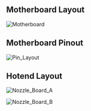 ## Motherboard Layout

![Motherboard](https://github.com/Guilouz/Creality-K1-and-K1-Max/blob/main/images/Boards-Layout/Motherboard_Layout.png)

## Motherboard Pinout

![Pin_Layout](https://github.com/Guilouz/Creality-K1-and-K1-Max/blob/main/images/Boards-Layout/Motherboard_Pinout.jpeg)

## Hotend Layout

![Nozzle_Board_A](https://github.com/Guilouz/Creality-K1-and-K1-Max/blob/main/images/Boards-Layout/Nozzle_Board_A.png)


![Nozzle_Board_B](https://github.com/Guilouz/Creality-K1-and-K1-Max/blob/main/images/Boards-Layout/Nozzle_Board_B.png)

<br />